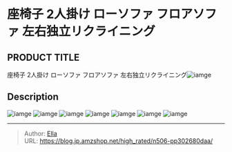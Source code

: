 # 座椅子 2人掛け ローソファ フロアソファ 左右独立リクライニング


## PRODUCT TITLE 

座椅子 2人掛け ローソファ フロアソファ 左右独立リクライニング![iamge](https://b2bfiles1.gigab2b.cn/image/wkseller/7404/20230418_0591b98254bdc7c6832cac87c739b4fe.jpg)

## Description











![iamge](https://b2bfiles1.gigab2b.cn/image/wkseller/7404/20230418_04c25c94fb516a9fb567f3a976bcf165.jpg)
![iamge](https://b2bfiles1.gigab2b.cn/image/wkseller/7404/20230418_af2cf7008ba7a1b849cbfa4bafecd73e.jpg)
![iamge](https://b2bfiles1.gigab2b.cn/image/wkseller/7404/20230418_53f43a585f32b5b9c56207776ae218ae.jpg)
![iamge](https://b2bfiles1.gigab2b.cn/image/wkseller/7404/20230418_72a3839ad18e515fe53e9d28ab316983.jpg)
![iamge](https://b2bfiles1.gigab2b.cn/image/wkseller/7404/20230418_53b8ccca12a619b79c080794ea405da2.jpg)
![iamge](https://b2bfiles1.gigab2b.cn/image/wkseller/7404/20230418_032fa62bed4e764b3186437d770c6545.jpg)
![iamge](https://b2bfiles1.gigab2b.cn/image/wkseller/7404/20230418_307edfb0dea0813e46fa6bc426045332.jpg)


---

> Author: [Ella](https://blog.jp.amzshop.net/)  
> URL: https://blog.jp.amzshop.net/high_rated/n506-pp302680daa/  

